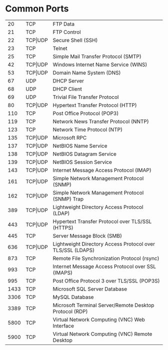 # Common Ports
<table>
<tbody>
<tr>
<td>20</td>
<td>TCP</td>
<td>FTP Data</td>
</tr>
<tr>
<td>21</td>
<td>TCP</td>
<td>FTP Control</td>
</tr>
<tr>
<td>22</td>
<td>TCP|UDP</td>
<td>Secure Shell (SSH)</td>
</tr>
<tr>
<td>23</td>
<td>TCP</td>
<td>Telnet</td>
</tr>
<tr>
<td>25</td>
<td>TCP</td>
<td>Simple Mail Transfer Protocol (SMTP)</td>
</tr>
<tr>
<td>42</td>
<td>TCP|UDP</td>
<td>Windows Internet Name Service (WINS)</td>
</tr>
<tr>
<td>53</td>
<td>TCP|UDP</td>
<td>Domain Name System (DNS)</td>
</tr>
<tr>
<td>67</td>
<td>UDP</td>
<td>DHCP Server</td>
</tr>
<tr>
<td>68</td>
<td>UDP</td>
<td>DHCP Client</td>
</tr>
<tr>
<td>69</td>
<td>UDP</td>
<td>Trivial File Transfer Protocol</td>
</tr>
<tr>
<td>80</td>
<td>TCP|UDP</td>
<td>Hypertext Transfer Protocol (HTTP)</td>
</tr>
<tr>
<td>110</td>
<td>TCP</td>
<td>Post Office Protocol (POP3)</td>
</tr>
<td>119</td>
<td>TCP</td>
<td>Network News Transfer Protocol (NNTP)</td>
</tr>
<td>123</td>
<td>TCP</td>
<td>Network Time Protocol (NTP)</td>
</tr>
<td>135</td>
<td>TCP|UDP</td>
<td>Microsoft RPC</td>
</tr>
<td>137</td>
<td>TCP|UDP</td>
<td>NetBIOS Name Service</td>
</tr>
<td>138</td>
<td>TCP|UDP</td>
<td>NetBIOS Datagram Service</td>
</tr>
<td>139</td>
<td>TCP|UDP</td>
<td>NetBIOS Session Service</td>
</tr>
<td>143</td>
<td>TCP|UDP</td>
<td>Internet Message Access Protocol (IMAP)</td>
</tr>
<td>161</td>
<td>TCP|UDP</td>
<td>Simple Network Management Protocol (SNMP)</td>
</tr>
<td>162</td>
<td>TCP|UDP</td>
<td>Simple Network Management Protocol (SNMP) Trap</td>
</tr>
<td>389</td>
<td>TCP|UDP</td>
<td>Lightweight Directory Access Protocol (LDAP)
</td>
</tr>
<td>443</td>
<td>TCP|UDP</td>
<td>Hypertext Transfer Protocol over TLS/SSL (HTTPS)
</td>
</tr>
<td>445</td>
<td>TCP</td>
<td>Server Message Block (SMB)</td>
</tr>
<td>636</td>
<td>TCP|UDP</td>
<td>Lightweight Directory Access Protocol over TLS/SSL (LDAPS)</td>
</tr>
<td>873</td>
<td>TCP</td>
<td>Remote File Synchronization Protocol (rsync)</td>
</tr>
<td>993</td>
<td>TCP</td>
<td>Internet Message Access Protocol over SSL (IMAPS)</td>
</tr>
<td>995</td>
<td>TCP</td>
<td>Post Office Protocol 3 over TLS/SSL (POP3S)</td>
</tr>
<td>1433</td>
<td>TCP</td>
<td>Microsoft SQL Server Database</td>
</tr>
<td>3306</td>
<td>TCP</td>
<td>MySQL Database</td>
</tr>
<td>3389</td>
<td>TCP</td>
<td>Microsoft Terminal Server/Remote Desktop Protocol (RDP)</td>
</tr>
<td>5800</td>
<td>TCP</td>
<td>Virtual Network Computing (VNC) Web Interface</td>
</tr>
<td>5900</td>
<td>TCP</td>
<td>Virtual Network Computing (VNC) Remote Desktop</td>
</tr>
</tbody>
</table>
